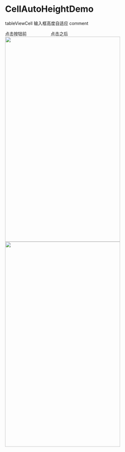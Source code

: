# CellAutoHeightDemo
tableViewCell 输入框高度自适应 comment

点击按钮前    &nbsp;&nbsp;&nbsp;&nbsp;&nbsp;&nbsp;&nbsp;&nbsp;&nbsp;&nbsp;&nbsp;&nbsp;&nbsp;&nbsp;&nbsp;&nbsp;&nbsp;&nbsp; 点击之后<br />
<image src = https://github.com/shangcezi/CellAutoHeightDemo/blob/master/C40DE3A44AC00CCD4770F16C43664265.png width= "375" height = "667">
<image src = https://github.com/shangcezi/CellAutoHeightDemo/blob/master/5C6DDADB199E1A6B70A2E280BEA7E3B5.png width= "375" height = "667">
